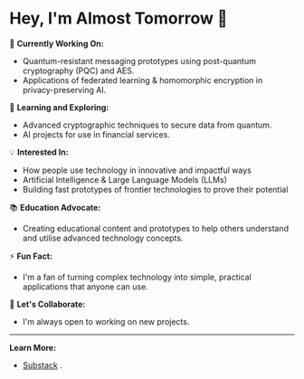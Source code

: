 # Hey, I'm Almost Tomorrow 👋

🔭 **Currently Working On:**
- Quantum-resistant messaging prototypes using post-quantum cryptography (PQC) and AES.
- Applications of federated learning & homomorphic encryption in privacy-preserving AI.

🌱 **Learning and Exploring:**
- Advanced cryptographic techniques to secure data from quantum.
- AI projects for use in financial services.

💡 **Interested In:**
- How people use technology in innovative and impactful ways
- Artificial Intelligence & Large Language Models (LLMs)
- Building fast prototypes of frontier technologies to prove their potential

📚 **Education Advocate:**
- Creating educational content and prototypes to help others understand and utilise advanced technology concepts.

⚡ **Fun Fact:**
- I'm a fan of turning complex technology into simple, practical applications that anyone can use.

🚀 **Let's Collaborate:**
- I'm always open to working on new projects.

---

**Learn More:**
- [Substack](https://almosttomorrow.substack.com/)
.